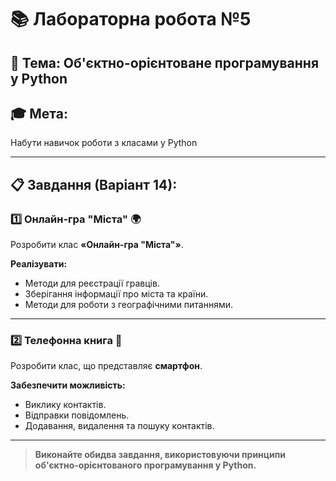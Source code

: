 # 📚 Лабораторна робота №5

## 🎯 Тема: Об'єктно-орієнтоване програмування у Python

## 🎓 Мета:
Набути навичок роботи з класами у Python

---

## 📋 Завдання (Варіант 14):

### 1️⃣ Онлайн-гра "Міста" 🌍
Розробити клас **«Онлайн-гра "Міста"»**.

**Реалізувати:**
- Методи для реєстрації гравців.
- Зберігання інформації про міста та країни.
- Методи для роботи з географічними питаннями.

---

### 2️⃣ Телефонна книга 📱
Розробити клас, що представляє **смартфон**.

**Забезпечити можливість:**
- Виклику контактів.
- Відправки повідомлень.
- Додавання, видалення та пошуку контактів.

---

> **Виконайте обидва завдання, використовуючи принципи об'єктно-орієнтованого програмування у Python.**
